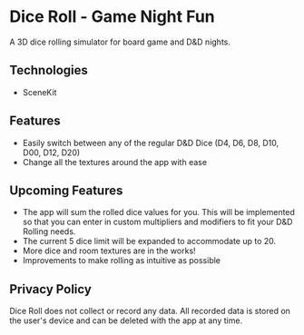 # Dice Roll - Game Night Fun
A 3D dice rolling simulator for board game and D&D nights.
## Technologies
* SceneKit
## Features
* Easily switch between any of the regular D&D Dice (D4, D6, D8, D10, D00, D12, D20)
* Change all the textures around the app with ease
## Upcoming Features
* The app will sum the rolled dice values for you. This will be implemented so that you can enter in custom multipliers and modifiers to fit your D&D Rolling needs.
* The current 5 dice limit will be expanded to accommodate up to 20.
* More dice and room textures are in the works!
* Improvements to make rolling as intuitive as possible
## Privacy Policy
Dice Roll does not collect or record any data. All recorded data is stored on the user's device and can be deleted with the app at any time.
